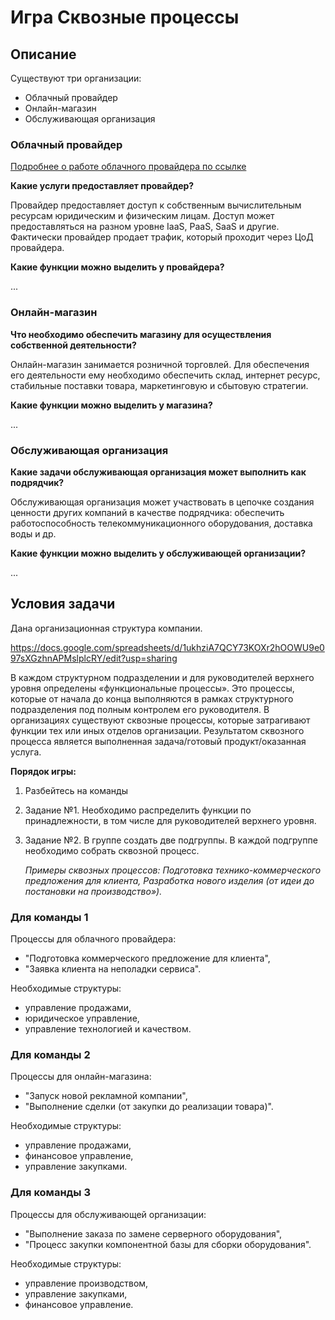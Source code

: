 # Игра Сквозные процессы

## Описание

Существуют три организации:

* Облачный провайдер
* Онлайн-магазин
* Обслуживающая организация

### Облачный провайдер

[Подробнее о работе облачного провайдера по ссылке](https://itglobal.com/ru-ru/company/blog/oblachnyj-provajder-opredelenie-otlichiya-ot-hosting-provajderov-i-perechen-predostavlyaemyh-servisov/)

**Какие услуги предоставляет провайдер?**

Провайдер предоставляет доступ к собственным вычислительным ресурсам юридическим и физическим лицам. Доступ может предоставляться на разном уровне IaaS, PaaS, SaaS и другие. Фактически провайдер продает трафик, который проходит через ЦоД провайдера.

**Какие функции можно выделить у провайдера?**

...

### Онлайн-магазин

**Что необходимо обеспечить магазину для осуществления собственной деятельности?**

Онлайн-магазин занимается розничной торговлей. Для обеспечения его деятельности ему необходимо обеспечить склад, интернет ресурс, стабильные поставки товара, маркетинговую и сбытовую стратегии.

**Какие функции можно выделить у магазина?**

...

### Обслуживающая организация

**Какие задачи обслуживающая организация может выполнить как подрядчик?**

Обслуживающая организация может участвовать в цепочке создания ценности других компаний в качестве подрядчика: обеспечить работоспособность телекоммуникационного оборудования, доставка воды и др.

**Какие функции можно выделить у обслуживающей организации?**

...

## Условия задачи

Дана организационная структура компании.

https://docs.google.com/spreadsheets/d/1ukhziA7QCY73KOXr2hOOWU9e097sXGzhnAPMslplcRY/edit?usp=sharing

В каждом структурном подразделении и для руководителей верхнего уровня определены «функциональные процессы». Это процессы, которые от начала до конца выполняются в рамках структурного подразделения под полным контролем его руководителя. В организациях существуют сквозные процессы, которые затрагивают функции тех или иных отделов организации. Результатом сквозного процесса является выполненная задача/готовый продукт/оказанная услуга.

**Порядок игры:**

1. Разбейтесь на команды
2. Задание №1. Необходимо распределить функции по принадлежности, в том числе для руководителей верхнего уровня.
3. Задание №2. В группе создать две подгруппы. В каждой подгруппе необходимо собрать сквозной процесс.

    _Примеры сквозных процессов: Подготовка технико-коммерческого предложения для клиента, Разработка нового изделия (от идеи до постановки на производство»)._

### Для команды 1

Процессы для облачного провайдера:

* "Подготовка коммерческого предложение для клиента",
* "Заявка клиента на неполадки сервиса".

Необходимые структуры:

* управление продажами,
* юридическое управление,
* управление технологией и качеством.

### Для команды 2

Процессы для онлайн-магазина:

* "Запуск новой рекламной компании",
* "Выполнение сделки (от закупки до реализации товара)".

Необходимые структуры:

* управление продажами,
* финансовое управление,
* управление закупками.

### Для команды 3

Процессы для обслуживающей организации:

* "Выполнение заказа по замене серверного оборудования",
* "Процесс закупки компонентной базы для сборки оборудования".

Необходимые структуры:

* управление производством,
* управление закупками,
* финансовое управление.
